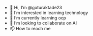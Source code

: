 - 👋 Hi, I’m @goturaktade23
- 👀 I’m interested in learning technology
- 🌱 I’m currently learning ocp
- 💞️ I’m looking to collaborate on AI
- 📫 How to reach me 

<!---
goturaktade23/goturaktade23 is a ✨ special ✨ repository because its `README.md` (this file) appears on your GitHub profile.
You can click the Preview link to take a look at your changes.
--->
